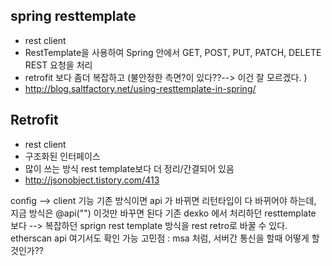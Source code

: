 ## spring resttemplate
- rest client
- RestTemplate을 사용하여 Spring 안에서 GET, POST, PUT, PATCH, DELETE REST 요청을 처리
- retrofit 보다 좀더 복잡하고 (불안정한 측면?이 있다??--> 이건 잘 모르겠다. )
- http://blog.saltfactory.net/using-resttemplate-in-spring/

  
## Retrofit
- rest client
- 구조화된 인터페이스
- 많이 쓰는 방식 rest template보다 더 정리/간결되어 있음
- http://jsonobject.tistory.com/413



config --> client 기능
기존 방식이면 api 가 바뀌면 리턴타입이 다 바뀌어야 하는데, 지금 방식은 @api("") 이것만 바꾸면 된다
기존 dexko 에서 처리하던 resttemplate 보다 --> 복잡하던 sprign rest template 방식을 rest retro로 바꿀 수 있다. 
etherscan api 여기서도 확인 가능
고민점 : msa 처럼, 서버간 통신을 할때 어떻게 할 것인가??

